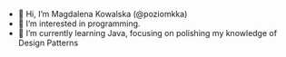 - 👋 Hi, I’m Magdalena Kowalska (@poziomkka)
- 👀 I’m interested in programming.
- 🌱 I’m currently learning Java, focusing on polishing my knowledge of Design Patterns

